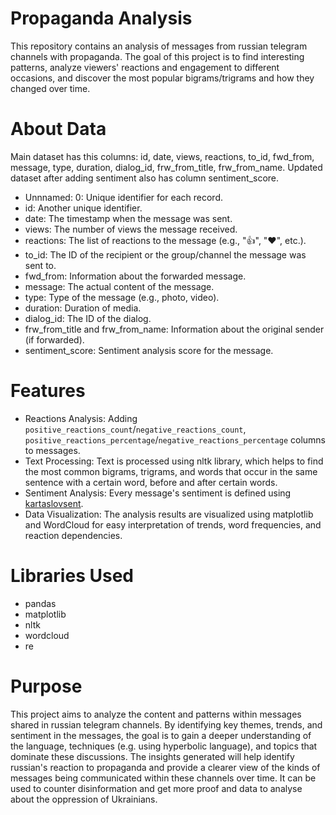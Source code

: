 # Propaganda Analysis
This repository contains an analysis of messages from russian telegram channels with propaganda. The goal of this project is to find interesting patterns, analyze viewers' reactions and engagement to different occasions, and discover the most popular bigrams/trigrams and how they changed over time.

# About Data
Main dataset has this columns: id, date, views, reactions, to_id, fwd_from, message, type, duration, dialog_id, frw_from_title, frw_from_name. Updated dataset after adding sentiment also has column sentiment_score.

- Unnnamed: 0: Unique identifier for each record.
- id: Another unique identifier.
- date: The timestamp when the message was sent.
- views: The number of views the message received.
- reactions: The list of reactions to the message (e.g., "👍", "❤", etc.).
- to_id: The ID of the recipient or the group/channel the message was sent to.
- fwd_from: Information about the forwarded message.
- message: The actual content of the message.
- type: Type of the message (e.g., photo, video).
- duration: Duration of media.
- dialog_id: The ID of the dialog.
- frw_from_title and frw_from_name: Information about the original sender (if forwarded).
- sentiment_score: Sentiment analysis score for the message.
  
# Features
- Reactions Analysis: Adding `positive_reactions_count`/`negative_reactions_count`, `positive_reactions_percentage`/`negative_reactions_percentage` columns to messages.
- Text Processing: Text is processed using nltk library, which helps to find the most common bigrams, trigrams, and words that occur in the same sentence with a certain word, before and after certain words.
- Sentiment Analysis: Every message's sentiment is defined using [kartaslovsent](https://github.com/dkulagin/kartaslov/tree/master/dataset/kartaslovsent).
- Data Visualization: The analysis results are visualized using matplotlib and WordCloud for easy interpretation of trends, word frequencies, and reaction dependencies.

# Libraries Used
- pandas
- matplotlib
- nltk
- wordcloud
- re

# Purpose
This project aims to analyze the content and patterns within messages shared in russian telegram channels. By identifying key themes, trends, and sentiment in the messages, the goal is to gain a deeper understanding of the language, techniques (e.g. using hyperbolic language), and topics that dominate these discussions. The insights generated will help identify russian's reaction to propaganda and provide a clearer view of the kinds of messages being communicated within these channels over time. It can be used to counter disinformation and get more proof and data to analyse about the oppression of Ukrainians.

